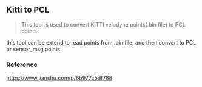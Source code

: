## Kitti to PCL

> This tool is used to convert KITTI velodyne points(.bin file) to PCL points 

this tool can be extend to read points from .bin file, and then convert to PCL or sensor_msg points



### Reference

https://www.jianshu.com/p/6b977c5df788